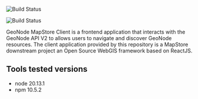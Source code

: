 
![Build Status](https://github.com/GeoNode/geonode-mapstore-client/actions/workflows/build.yml/badge.svg)

![Build Status](https://github.com/GeoNode/geonode-mapstore-client/actions/workflows/test.yml/badge.svg)

GeoNode MapStore Client is a frontend application that interacts with the GeoNode API V2 to allows users to navigate and discover GeoNode resources. The client application provided by this repository is a MapStore downstream project an Open Source WebGIS framework based on ReactJS. 

## Tools tested versions

- node 20.13.1
- npm 10.5.2
